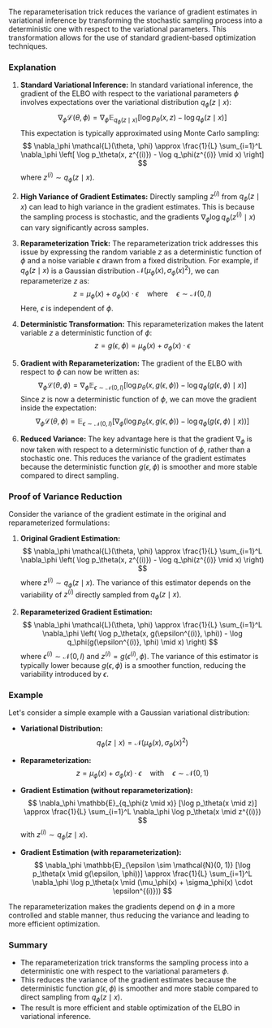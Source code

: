 The reparameterisation trick reduces the variance of gradient estimates in variational inference by transforming the stochastic sampling process into a deterministic one with respect to the variational parameters. This transformation allows for the use of standard gradient-based optimization techniques.

### Explanation

1. **Standard Variational Inference:**
   In standard variational inference, the gradient of the ELBO with respect to the variational parameters $\phi$ involves expectations over the variational distribution $q_\phi(z \mid x)$:
   $$
   \nabla_\phi \mathcal{L}(\theta, \phi) = \nabla_\phi \mathbb{E}_{q_\phi(z \mid x)} \left[ \log p_\theta(x, z) - \log q_\phi(z \mid x) \right]
   $$
   This expectation is typically approximated using Monte Carlo sampling:
   $$
   \nabla_\phi \mathcal{L}(\theta, \phi) \approx \frac{1}{L} \sum_{i=1}^L \nabla_\phi \left[ \log p_\theta(x, z^{(i)}) - \log q_\phi(z^{(i)} \mid x) \right]
   $$
   where $z^{(i)} \sim q_\phi(z \mid x)$.

2. **High Variance of Gradient Estimates:**
   Directly sampling $z^{(i)}$ from $q_\phi(z \mid x)$ can lead to high variance in the gradient estimates. This is because the sampling process is stochastic, and the gradients $\nabla_\phi \log q_\phi(z^{(i)} \mid x)$ can vary significantly across samples.

3. **Reparameterization Trick:**
   The reparameterization trick addresses this issue by expressing the random variable $z$ as a deterministic function of $\phi$ and a noise variable $\epsilon$ drawn from a fixed distribution. For example, if $q_\phi(z \mid x)$ is a Gaussian distribution $\mathcal{N}(\mu_\phi(x), \sigma_\phi(x)^2)$, we can reparameterize $z$ as:
   $$
   z = \mu_\phi(x) + \sigma_\phi(x) \cdot \epsilon \quad \text{where} \quad \epsilon \sim \mathcal{N}(0, I)
   $$
   Here, $\epsilon$ is independent of $\phi$.

4. **Deterministic Transformation:**
   This reparameterization makes the latent variable $z$ a deterministic function of $\phi$:
   $$
   z = g(\epsilon, \phi) = \mu_\phi(x) + \sigma_\phi(x) \cdot \epsilon
   $$

5. **Gradient with Reparameterization:**
   The gradient of the ELBO with respect to $\phi$ can now be written as:
   $$
   \nabla_\phi \mathcal{L}(\theta, \phi) = \nabla_\phi \mathbb{E}_{\epsilon \sim \mathcal{N}(0, I)} \left[ \log p_\theta(x, g(\epsilon, \phi)) - \log q_\phi(g(\epsilon, \phi) \mid x) \right]
   $$
   Since $z$ is now a deterministic function of $\phi$, we can move the gradient inside the expectation:
   $$
   \nabla_\phi \mathcal{L}(\theta, \phi) = \mathbb{E}_{\epsilon \sim \mathcal{N}(0, I)} \left[ \nabla_\phi \left( \log p_\theta(x, g(\epsilon, \phi)) - \log q_\phi(g(\epsilon, \phi) \mid x) \right) \right]
   $$

6. **Reduced Variance:**
   The key advantage here is that the gradient $\nabla_\phi$ is now taken with respect to a deterministic function of $\phi$, rather than a stochastic one. This reduces the variance of the gradient estimates because the deterministic function $g(\epsilon, \phi)$ is smoother and more stable compared to direct sampling.

### Proof of Variance Reduction

Consider the variance of the gradient estimate in the original and reparameterized formulations:

1. **Original Gradient Estimation:**
   $$
   \nabla_\phi \mathcal{L}(\theta, \phi) \approx \frac{1}{L} \sum_{i=1}^L \nabla_\phi \left( \log p_\theta(x, z^{(i)}) - \log q_\phi(z^{(i)} \mid x) \right)
   $$
   where $z^{(i)} \sim q_\phi(z \mid x)$. The variance of this estimator depends on the variability of $z^{(i)}$ directly sampled from $q_\phi(z \mid x)$.

2. **Reparameterized Gradient Estimation:**
   $$
   \nabla_\phi \mathcal{L}(\theta, \phi) \approx \frac{1}{L} \sum_{i=1}^L \nabla_\phi \left( \log p_\theta(x, g(\epsilon^{(i)}, \phi)) - \log q_\phi(g(\epsilon^{(i)}, \phi) \mid x) \right)
   $$
   where $\epsilon^{(i)} \sim \mathcal{N}(0, I)$ and $z^{(i)} = g(\epsilon^{(i)}, \phi)$. The variance of this estimator is typically lower because $g(\epsilon, \phi)$ is a smoother function, reducing the variability introduced by $\epsilon$.

### Example

Let's consider a simple example with a Gaussian variational distribution:

- **Variational Distribution:**
  $$
  q_\phi(z \mid x) = \mathcal{N}(\mu_\phi(x), \sigma_\phi(x)^2)
  $$

- **Reparameterization:**
  $$
  z = \mu_\phi(x) + \sigma_\phi(x) \cdot \epsilon \quad \text{with} \quad \epsilon \sim \mathcal{N}(0, 1)
  $$

- **Gradient Estimation (without reparameterization):**
  $$
  \nabla_\phi \mathbb{E}_{q_\phi(z \mid x)} [\log p_\theta(x \mid z)] \approx \frac{1}{L} \sum_{i=1}^L \nabla_\phi \log p_\theta(x \mid z^{(i)})
  $$
  with $z^{(i)} \sim q_\phi(z \mid x)$.

- **Gradient Estimation (with reparameterization):**
  $$
  \nabla_\phi \mathbb{E}_{\epsilon \sim \mathcal{N}(0, 1)} [\log p_\theta(x \mid g(\epsilon, \phi))] \approx \frac{1}{L} \sum_{i=1}^L \nabla_\phi \log p_\theta(x \mid (\mu_\phi(x) + \sigma_\phi(x) \cdot \epsilon^{(i)}))
  $$

The reparameterization makes the gradients depend on $\phi$ in a more controlled and stable manner, thus reducing the variance and leading to more efficient optimization.

### Summary

- The reparameterization trick transforms the sampling process into a deterministic one with respect to the variational parameters $\phi$.
- This reduces the variance of the gradient estimates because the deterministic function $g(\epsilon, \phi)$ is smoother and more stable compared to direct sampling from $q_\phi(z \mid x)$.
- The result is more efficient and stable optimization of the ELBO in variational inference.